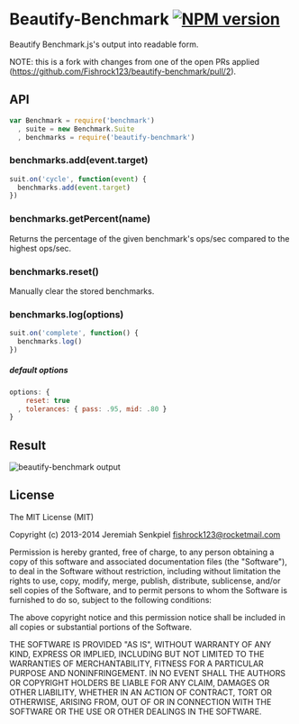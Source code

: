 # Beautify-Benchmark [![NPM version](https://badge.fury.io/js/beautify-benchmark.svg)](http://badge.fury.io/js/beautify-benchmark)

Beautify Benchmark.js's output into readable form.

NOTE: this is a fork with changes from one of the open PRs applied (https://github.com/Fishrock123/beautify-benchmark/pull/2).

## API

```js
var Benchmark = require('benchmark')
  , suite = new Benchmark.Suite
  , benchmarks = require('beautify-benchmark')
```

### benchmarks.add(event.target)

```js
suit.on('cycle', function(event) {
  benchmarks.add(event.target)
})
```

### benchmarks.getPercent(name)
Returns the percentage of the given benchmark's ops/sec compared to the highest ops/sec.

### benchmarks.reset()

Manually clear the stored benchmarks.

### benchmarks.log(options)

```js
suit.on('complete', function() {
  benchmarks.log()
})
```

##### default options
```js
options: {
    reset: true
  , tolerances: { pass: .95, mid: .80 }
}
```

## Result

![beautify-benchmark output](http://imgur.com/AME4QSr.png)

## License

The MIT License (MIT)

Copyright (c) 2013-2014 Jeremiah Senkpiel <fishrock123@rocketmail.com>

Permission is hereby granted, free of charge, to any person obtaining a copy
of this software and associated documentation files (the "Software"), to deal
in the Software without restriction, including without limitation the rights
to use, copy, modify, merge, publish, distribute, sublicense, and/or sell
copies of the Software, and to permit persons to whom the Software is
furnished to do so, subject to the following conditions:

The above copyright notice and this permission notice shall be included in
all copies or substantial portions of the Software.

THE SOFTWARE IS PROVIDED "AS IS", WITHOUT WARRANTY OF ANY KIND, EXPRESS OR
IMPLIED, INCLUDING BUT NOT LIMITED TO THE WARRANTIES OF MERCHANTABILITY,
FITNESS FOR A PARTICULAR PURPOSE AND NONINFRINGEMENT. IN NO EVENT SHALL THE
AUTHORS OR COPYRIGHT HOLDERS BE LIABLE FOR ANY CLAIM, DAMAGES OR OTHER
LIABILITY, WHETHER IN AN ACTION OF CONTRACT, TORT OR OTHERWISE, ARISING FROM,
OUT OF OR IN CONNECTION WITH THE SOFTWARE OR THE USE OR OTHER DEALINGS IN
THE SOFTWARE.
